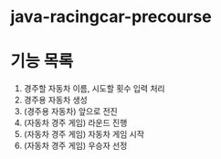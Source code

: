 # java-racingcar-precourse

# 기능 목록
1. 경주할 자동차 이름, 시도할 횟수 입력 처리
2. 경주용 자동차 생성
3. (경주용 자동차) 앞으로 전진
4. (자동차 경주 게임) 라운드 진행
5. (자동차 경주 게임) 자동차 게임 시작
6. (자동차 경주 게임) 우승자 선정
